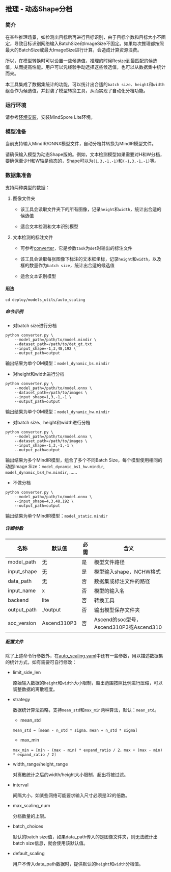 ## 推理 - 动态Shape分档

### 简介

在某些推理场景，如检测出目标后再进行目标识别，由于目标个数和目标大小不固定，导致目标识别网络输入BatchSize和ImageSize不固定。如果每次推理都按照最大的BatchSize或最大ImageSize进行计算，会造成计算资源浪费。

所以，在模型转换时可以设置一些候选值，推理的时候Resize到最匹配的候选值，从而提高性能。用户可以凭经验手动选择这些候选值，也可以从数据集中统计而来。

本工具集成了数据集统计的功能，可以统计出合适的`batch size`、`height`和`width`组合作为候选值，并封装了模型转换工具，从而实现了自动化分档功能。

### 运行环境

请参考[环境安装](environment.md)，安装MindSpore Lite环境。

### 模型准备

当前支持输入MindIR/ONNX模型文件，自动分档并转换为MIndIR模型文件。

请确保输入模型为动态Shape版的。例如，文本检测模型如果需要对H和W分档，要确保至少H和W轴是动态的，Shape可以为`(1,3,-1,-1)`和`(-1,3,-1,-1)`等。

### 数据集准备

支持两种类型的数据：

1. 图像文件夹

   - 该工具会读取文件夹下的所有图像，记录`height`和`width`，统计出合适的候选值

   - 适合文本检测和文本识别模型

2. 文本检测的标注文件

   - 可参考[converter](../datasets/converters.md)，它是参数`task`为`det`时输出的标注文件

   - 该工具会读取每张图像下标注的文本框坐标，记录`height`和`width`，以及框的数量作为`batch size`，统计出合适的候选值

   - 适合文本识别模型

#### 用法

`cd deploy/models_utils/auto_scaling`

##### 命令示例

- 对batch size进行分档

```shell
python converter.py \
    --model_path=/path/to/model.mindir \
    --dataset_path=/path/to/det_gt.txt
    --input_shape=-1,3,48,192 \
    --output_path=output
```

输出结果为单个OM模型：`model_dynamic_bs.mindir`

- 对height和width进行分档

```shell
python converter.py \
    --model_path=/path/to/model.onnx \
    --dataset_path=/path/to/images \
    --input_shape=1,3,-1,-1 \
    --output_path=output
```

输出结果为单个OM模型：`model_dynamic_hw.mindir`

- 对batch size、height和width进行分档

```shell
python converter.py \
    --model_path=/path/to/model.onnx \
    --dataset_path=/path/to/images \
    --input_shape=-1,3,-1,-1 \
    --output_path=output
```

输出结果为多个MindIR模型，组合了多个不同Batch Size，每个模型使用相同的动态Image Size：`model_dynamic_bs1_hw.mindir`, `model_dynamic_bs4_hw.mindir`, ......

- 不做分档

```shell
python converter.py \
    --model_path=/path/to/model.onnx \
    --input_shape=4,3,48,192 \
    --output_path=output
```

输出结果为单个MindIR模型：`model_static.mindir`

##### 详细参数

| 名称        | 默认值      | 必需 | 含义                                    |
| ----------- | ----------- | ---- | --------------------------------------- |
| model_path  | 无          | 是   | 模型文件路径                            |
| input_shape | 无          | 是   | 模型输入shape，NCHW格式                 |
| data_path   | 无          | 否   | 数据集或标注文件的路径                  |
| input_name  | x           | 否   | 模型的输入名                            |
| backend     | lite        | 否   | 转换工具                 |
| output_path | ./output    | 否   | 输出模型保存文件夹                      |
| soc_version | Ascend310P3 | 否   | Ascend的soc型号，Ascend310P3或Ascend310 |

##### 配置文件

除了上述命令行参数外，在[auto_scaling.yaml](https://github.com/mindspore-lab/mindocr/tree/main/deploy/models_utils/auto_scaling/configs/auto_scaling.yaml)中还有一些参数，用以描述数据集的统计方式，如有需要可自行修改：

- limit_side_len

   原始输入数据的`height`和`width`大小限制，超出范围按照比例进行压缩，可以调整数据的离散程度。

- strategy

   数据统计算法策略，支持`mean_std`和`max_min`两种算法，默认：`mean_std`。

   - mean_std

    ```
    mean_std = [mean - n_std * sigma，mean + n_std * sigma]
    ```
   - max_min
    ```
    max_min = [min - (max - min) * expand_ratio / 2，max + (max - min) * expand_ratio / 2]
    ```

- width_range/height_range

  对离散统计之后的width/height大小限制，超出将被过滤。

- interval

   间隔大小，如某些网络可能要求输入尺寸必须是32的倍数。

- max_scaling_num

  分档数量的上限。

- batch_choices

  默认的batch size值，如果data_path传入的是图像文件夹，则无法统计出batch size信息，就会使用该默认值。

- default_scaling

  用户不传入data_path数据时，提供默认的`height`和`width`分档值。
